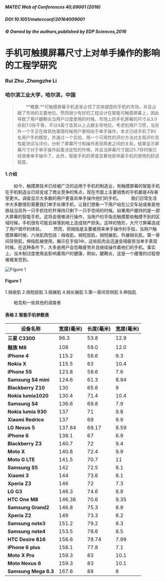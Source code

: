 ##### MATEC Web of Conferences 40,09001 (2016)
##### DOI:10.1051/matecconf/20164009001
##### © Owned by the authors,published by EDP Sciences,2016




# 手机可触摸屏幕尺寸上对单手操作的影响的工程学研究

### Rui Zhu ,Zhongzhe Li
### 哈尔滨工业大学，哈尔滨，中国

> &emsp;&emsp;**概要:**可触摸屏幕手机逐渐占领了实体键盘的手机的市场，并且占据了市场的主要地位。然而很少有好的工程设计在智能可触摸屏幕上，因此导致了用户腱鞘炎当用户过度使用的时候。市场上的手机屏幕的尺寸从3.0存到7.0存不等，不过4英寸及其以上占据主导地位。考虑到用户习惯，当另外一个手正在做其他事情时候用户更倾向于单手操作，本文已经手机了80名用户手的模型，并通过一个实验，用一个可用性的评价方法对主观评价去性能测试与评价。分析了屏幕尺寸和操作表现两者之间的关系，结果显示屏幕尺寸对于单手操作起着决定性的作用，并且当屏幕尺寸超过5.7存时候已经很难单手操作了。此外，智能手机的厚度显著地影响着手机的使用的舒适程度。

#### 1.介绍
&emsp;&emsp;如今，触摸屏技术已经被广泛的运用于手机的制造业，有触摸屏幕的智能手机在手机制造业已经变成了商业竞争的焦点，现在市面上主要销售的手机都是4存甚至更大。调查显示大多数的用户更喜欢单手操作他们的手机。
&emsp;&emsp;我们日常生活中大多数情形需要我们单手处理手机，让我们想象一下用户站在公交车站或者是地铁站当另外一只手抓住栏杆保持只剩下一只手空闲的时候。如果用户握持的是一部大屏幕的智能手机，这将会很难进行操作，当用户的手指去触摸那些触摸不到的区域时候，手机很有可能会掉落到地上造成财产损失。这样的情形，大尺寸屏幕造成了用户很坏的体验。
&emsp;&emsp;然而，但拇指是主要被用来单手操作的手指，当用户触摸屏幕时候，六块肌肉包括：拇收肌，拇短屈肌，拇短展肌，外展拇长肌，第一骨间背侧肌，伸指肌被使用，展示在手指1中。这些肌肉会迅速变得疲劳当单手表现时候。在这种条件下，大多是用户会忽略疲劳并且继续操作着他们的手机。事实上，当木制过度使用会影响着用户的健康，例如，腱鞘炎，这是一个缓慢的过程很难被发觉到。

![Figure 1](http://ww3.sinaimg.cn/mw690/648592b7jw1f4j7n9t1rlj20cm06amxu.jpg)
#### Figure 1
1.拇收肌 2.拇短屈肌 3.拇展肌 4.拇长展肌 5.第一骨间背侧肌 6.伸指肌

&emsp;&emsp;帕克和一些其他的调查者







#### 表格 2.智能手机参数表

 **设备名称** | **宽度(毫米)**|  **长度(毫米)** | **宽度(毫米)**
----------|-----------|-------------|-----------
**三星 C3300**| 96.3| 53.8 | 12.9
**魅族 M8**   | 108 | 59.0 | 12.0
**iPhone 4** |115.2 |58.6| 9.3 
**Nokia X** |115.5 |63| 10.4 
**iPhone 5S**| 123.8| 58.6| 7.6 
**Samsung S4 mini** |124.6| 61.3 |8.94 
**Blackberry Z10**|130 |65.6 |9 
**Nokia lumia1020** |130.4| 71.4 |10.4 
**Samsung S4**| 136.6 |69.8 |7.9 
**Nokia lumia 930** |137 |71 |9.8 
**Xiaomi Redrice** |137| 69 |9.9 
**LG Nexus 5**|137.84 |69.17 |8.59 
**iPhone 6** |138.1| 67| 6.9 
**Blackberry Z3** |140.7 |72| 9.4 
**Moto X** |140.8 |72.4 |9.9 
**Moto G LTE** |141.5 |70.7 |11 
**Samsung S5** |142| 72.5| 8.1 
**Xiaomi 3** |144 |73.6| 8.1 
**Xperia Z3** |146 |72 |7.3 
**LG G3** |146.3| 74.6| 8.9 
**HTC One M8** |146.36 |70.6 |9.35 
**Samsung Grand2** |146.8 |75.3| 8.9 
**Xperia Z2**|149| 73.3 |8.2 
**Samsung note3** |151.2 |79.2| 8.3 
**Samsung note4** |153.5| 78.6| 8.5 
**HTC Desire 816** |156.6 |78.74 |7.99 
**iPhone 6 plus** |158.1 |77.8 |7.1 
**Moto X Pro** |159.3 |83| 10.1 
**Moto Nexus 6** |159.3| 83 |10.1 
**Samsung  Mega 6.3** |167.6| 88| 8
 
